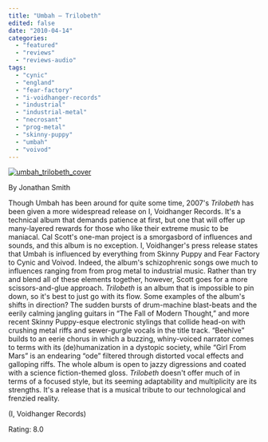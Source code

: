 ```yaml
---
title: "Umbah – Trilobeth"
edited: false
date: "2010-04-14"
categories:
  - "featured"
  - "reviews"
  - "reviews-audio"
tags:
  - "cynic"
  - "england"
  - "fear-factory"
  - "i-voidhanger-records"
  - "industrial"
  - "industrial-metal"
  - "necrosant"
  - "prog-metal"
  - "skinny-puppy"
  - "umbah"
  - "voivod"
---
```


[![umbah_trilobeth_cover](http://www.hellbound.ca/wp-content/uploads/2010/04/umbah_trilobeth_cover-300x300.jpg "umbah_trilobeth_cover")](http://www.hellbound.ca/wp-content/uploads/2010/04/umbah_trilobeth_cover.JPG)

By Jonathan Smith

Though Umbah has been around for quite some time, 2007's _Trilobeth_ has been given a more widespread release on I, Voidhanger Records. It's a technical album that demands patience at first, but one that will offer up many-layered rewards for those who like their extreme music to be maniacal. Cal Scott's one-man project is a smorgasbord of influences and sounds, and this album is no exception. I, Voidhanger's press release states that Umbah is influenced by everything from Skinny Puppy and Fear Factory to Cynic and Voivod. Indeed, the album's schizophrenic songs owe much to influences ranging from from prog metal to industrial music. Rather than try and blend all of these elements together, however, Scott goes for a more scissors-and-glue approach. _Trilobeth_ is an album that is impossible to pin down, so it's best to just go with its flow. Some examples of the album's shifts in direction? The sudden bursts of drum-machine blast-beats and the eerily calming jangling guitars in “The Fall of Modern Thought,” and more recent Skinny Puppy-esque electronic stylings that collide head-on with crushing metal riffs and sewer-gurgle vocals in the title track. “Beehive” builds to an eerie chorus in which a buzzing, whiny-voiced narrator comes to terms with its (de)humanization in a dystopic society, while “Girl From Mars” is an endearing “ode” filtered through distorted vocal effects and galloping riffs. The whole album is open to jazzy digressions and coated with a science fiction-themed gloss. _Trilobeth_ doesn't offer much of in terms of a focused style, but its seeming adaptability and multiplicity are its strengths. It's a release that is a musical tribute to our technological and frenzied reality.

(I, Voidhanger Records)

Rating: 8.0
